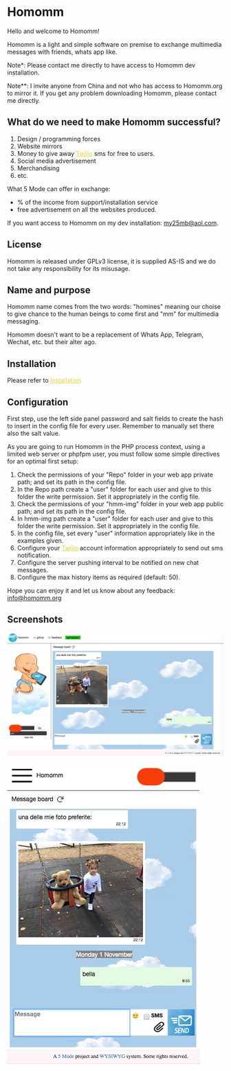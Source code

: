 # Homomm

Hello and welcome to Homomm!   
	   
Homomm is a light and simple software on premise to exchange multimedia messages with friends, whats app like.  

Note*: Please contact me directly to have access to Homomm dev installation.  
  
Note**: I invite anyone from China and not who has access to Homomm.org to mirror it. If you get any problem downloading Homomm, please contact me directly.  
  
## What do we need to make Homomm successful?
<ol>
<li>Design / programming forces</li>  
<li>Website mirrors</li>   
<li>Money to give away <a href="http://twilio.com" style="color:#e6d236;"o>Twilio</a> sms for free to users.</li>  
<li>Social media advertisement</li>  
<li>Merchandising</li>  
<li>etc.</li>  
</ol>
	
What 5 Mode can offer in exchange:  
- % of the income from support/installation service  
- free advertisement on all the websites produced.  

If you want access to Homomm on my dev installation: my25mb@aol.com.

## License
 
Homomm is released under GPLv3 license, it is supplied AS-IS and we do not take any responsibility for its misusage.  
	
## Name and purpose   
   
Homomm name comes from the two words: "homines" meaning our choise to give chance to the human beings to come first and "mm" for multimedia messaging.  
     
Homomm doesn't want to be a replacement of Whats App, Telegram, Wechat, etc. but their alter ago.   

## Installation

Please refer to <a href="INSTALLATION.md" style="color:#e6d236;">Installation</a>

## Configuration  
    
First step, use the left side panel password and salt fields to create the hash to insert in the config file for every user. Remember to manually set there also the salt value.   

As you are going to run Homomm in the PHP process context, using a limited web server or phpfpm user, you must follow some simple directives for an optimal first setup:  

<ol>
<li>Check the permissions of your "Repo" folder in your web app private path; and set its path in the config file.</li>
<li>In the Repo path create a "user" folder for each user and give to this folder the write permission. Set it appropriately in the config file.</li>
<li>Check the permissions of your "hmm-img" folder in your web app public path; and set its path in the config file.</li>  
<li>In hmm-img path create a "user" folder for each user and give to this folder the write permission. Set it appropriately in the config file.</li>  	
<li>In the config file, set every "user" information appropriately like in the examples given.</li>
<li>Configure your <a href="http://twilio.com" style="color:#e6d236;">Twilio</a> account information appropriately to send out sms notification.</li>	      
<li>Configure the server pushing interval to be notified on new chat messages.</li>
<li>Configure the max history items as required (default: 50).</li>	      
</ol>	
     
Hope you can enjoy it and let us know about any feedback: <a href="mailto:info@homomm.org" style="color:#e6d236;">info@homomm.org</a>

## Screenshots
	   
 ![Homomm on desktop](/Public/static/res/screenshot1.png)   
     
 ![Homomm on mobile](/Public/static/res/screenshot2.png)

